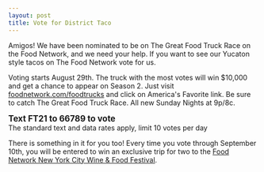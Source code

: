 ```yaml
---
layout: post
title: Vote for District Taco
---
```



Amigos! We have been nominated to be on The Great Food Truck Race on the Food Network, and we need your help. If you want to see our Yucaton style tacos on The Food Network vote for us.

Voting starts August 29th. The truck with the most votes will win $10,000 and get a chance to appear on Season 2. Just visit [foodnetwork.com/foodtrucks](http://foodnetwork.com/foodtrucks) and click on America's Favorite link. Be sure to catch The Great Food Truck Race. All new Sunday Nights at 9p/8c.

<span style="font-size: 1.2em;font-weight:bold;">Text FT21 to 66789 to vote</span>
<br>
The standard text and data rates apply, limit 10 votes per day

There is something in it for you too! Every time you vote through September 10th, you will be entered to win an exclusive trip for two to the [Food Network New York City Wine & Food Festival](http://www.nycwineandfoodfestival.com/).
